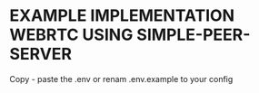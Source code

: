 # EXAMPLE IMPLEMENTATION WEBRTC USING SIMPLE-PEER-SERVER

Copy - paste the .env or renam .env.example to your config
